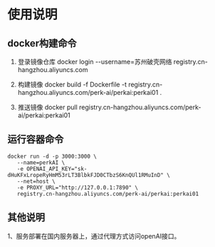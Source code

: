 # 使用说明

## docker构建命令
1. 登录镜像仓库
docker login --username=苏州破壳网络 registry.cn-hangzhou.aliyuncs.com

2. 构建镜像
docker build -f Dockerfile -t registry.cn-hangzhou.aliyuncs.com/perk-ai/perkai:perkai01 .

3. 推送镜像
docker pull registry.cn-hangzhou.aliyuncs.com/perk-ai/perkai:perkai01

## 运行容器命令
```
docker run -d -p 3000:3000 \
   --name=perkAI \
   -e OPENAI_API_KEY="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" \
   --net=host \
   -e PROXY_URL="http://127.0.0.1:7890" \
   registry.cn-hangzhou.aliyuncs.com/perk-ai/perkai:perkai01
```

## 其他说明
1、服务部署在国内服务器上，通过代理方式访问openAI接口。

